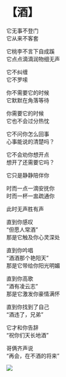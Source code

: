 # 【酒】

它无事不登门  
它从来不客套

它桃李不言下自成蹊  
它点点滴滴润物细无声

它不纠缠  
它不罗嗦

你不需要它的时候  
它默默在角落等待

你需要它的时候  
它也不会过分热忱

它不问你怎么回事  
心事能说的清楚吗？

它不会劝你想开点  
想开了还需要它吗？

它只是静静陪伴你

时而一点一滴安抚你  
时而一杯一盅疏通你

此时无声胜有声

直到你感叹  
“但愿人常酒”  
那是它触及你心灵深处

直到你吟唱  
“酒酒那个艳阳天”  
那是它带给你阳光明媚

直到你高歌  
“酒有凌云志”  
那是它激发你豪情满怀

直到你找到了自己  
“酒违了，兄弟”

它才和你告辞  
“祝你们天长地酒”

哥俩齐声说  
“再会，在不酒的将来”

![](05.jpg)